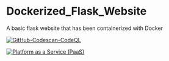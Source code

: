 # Dockerized_Flask_Website
A basic flask website that has been containerized with Docker

[![GitHub-Codescan-CodeQL](https://github.com/Daniel-Perrinez/Dockerized_Flask_Website/actions/workflows/github-code-scanning/codeql/badge.svg?branch=main)](https://github.com/Daniel-Perrinez/Dockerized_Flask_Website/actions/workflows/github-code-scanning/codeql)

[![Platform as a Service (PaaS)](https://github.com/Daniel-Perrinez/Dockerized_Flask_Website/actions/workflows/Use_PaaS.yml/badge.svg?branch=main)](https://github.com/Daniel-Perrinez/Dockerized_Flask_Website/actions/workflows/Use_PaaS.yml)